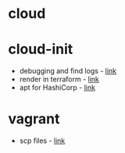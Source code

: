 # cloud

# cloud-init
* debugging and find logs - [link](./cloud/cloud-init.md#logs)
* render in terraform - [link](./cloud/cloud-init.md#writing-files)
* apt for HashiCorp - [link](./cloud/cloud-init.md#apt-for-hashicorp)

# vagrant
* scp files - [link](./cloud/vagrant.md#scp-files)